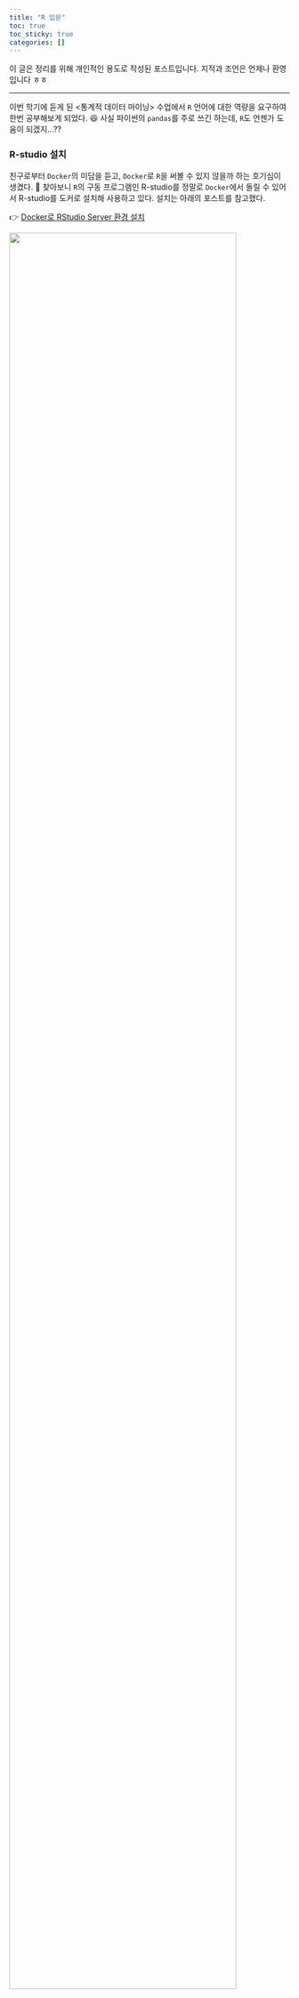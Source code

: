 ```yaml
---
title: "R 입문"
toc: true
toc_sticky: true
categories: []
---
```



이 글은 정리를 위해 개인적인 용도로 작성된 포스트입니다. 지적과 조언은 언제나 환영입니다 ㅎㅎ

<hr/>

이번 학기에 듣게 된 \<통계적 데이터 마이닝\> 수업에서 `R` 언어에 대한 역량을 요구하여 한번 공부해보게 되었다. 😆 사실 파이썬의 `pandas`를 주로 쓰긴 하는데, `R`도 언젠가 도움이 되겠지...??

### R-studio 설치

친구로부터 `Docker`의 미담을 듣고, `Docker`로 `R`을 써볼 수 있지 않을까 하는 호기심이 생겼다. 🤩 찾아보니 `R`의 구동 프로그램인 R-studio를 정말로 `Docker`에서 돌릴 수 있어서 R-studio를 도커로 설치해 사용하고 있다. 설치는 아래의 포스트를 참고했다.

👉 [Docker로 RStudio Server 환경 설치](https://emflant.tistory.com/240)

<div class="img-wrapper">
  <img src="{{ "/images/r-tutorial/r-tutorial-0.jpg" | relative_url }}" width="90%">
</div>

도커로 R-studio를 돌린 선택은 정말 **대만족**이다!! 도커, 앞으로도 자주 사용할 것 같다 ㅎㅎ 😘

(p.s. 위 포스트의 명령어에서 `-d`로 데몬 옵션을 줘야, 프롬프트가 종료되어도 나중에 재시작 할 수 있다!)

### R을 배워보자!

경희대 이상준 교수님의 유튜브 강좌을 보고 `R` 언어를 익혔다.

👉 [YouTube 강좌 링크](https://youtube.com/playlist?list=PLaqQvlCBe8vL739pc-jESsucndheGmQIZ)

강좌를 통해 아래와 같은 `R` 패키지들을 사용해볼 수 있었다.

- `dplyr`: 데이터를 쉽게 전처리 하게 도와주는 패키지
- `ggplot2`: 데이터를 쉽게 시각화; 산점도, 그래프, 박스 플롯 등등을 쉽게 그릴 수 있게 도와주는 패키지
- `KoNLP`: 한국어 NLP 패키지

### R로 추리 통계!!

\<기술 통계\>가 \<평균\>, \<표준편차\> 같은 기초적인 통계량에 대한 접근이라면, \<**추리 통계**\>는 추출한 표본에서 각 요소들 사이 관계; Correlation를 살펴보거나, 모집단의 특징을 추론하는 통계다. `R` 강좌에서는 자동차 연비를 중심으로 거리-연비 관계에 대한 \<산점도 scatter plot\>를 확인해보았다.

<div class="img-wrapper" style="display:flex; justify-content:center; align-items:center;">
  <img src="{{ "/images/r-tutorial/r-tutorial-1.jpg" | relative_url }}"  style="float:left; width:48%;"> <img src="{{ "/images/r-tutorial/r-tutorial-5.jpg" | relative_url }}" style="float:left; width:48%;">
</div>

<div class="img-wrapper">

</div>

### R로 텍스트 마이닝!

R의 `KoNLP` 라는 패키지를 사용해 간단한 텍스트 마이닝을 시도해보았다. 처음에 `KoNLP` 설치가 원활하지 않아 [이곳](https://hs5555.tistory.com/71)의 포스트를 참고해 설치했다. 그러나 너무 기초적인 수준의 실습을 해서 그런지 `R`로 하는 텍스트 마이닝은 그렇게 유익하진 않았다 😥

<div class="img-wrapper">
  <img src="{{ "/images/r-tutorial/r-tutorial-3.jpg" | relative_url }}" width="400px">
  <p><small>트윗에서 최빈도 단어에 대한 그래프다. 아쉽게도 한국어 인코딩이 깨졌다 😥</small></p>
</div>

### R로 데이터 시각화!!

그 외에 `ggplot2`를 이용해 "년도별 실직자수"의 그래프를 그리거나, 미국 내 범죄율 빈도를 지도로 시각화하는 등의 작업을 `R`로 진행해보았다.

<div class="img-wrapper" style="display:flex; justify-content:center; align-items:center;">
  <img src="{{ "/images/r-tutorial/r-tutorial-2.jpg" | relative_url }}"  style="float:left; width:48%;"> <img src="{{ "/images/r-tutorial/r-tutorial-4.jpg" | relative_url }}" style="float:left; width:48%;">
</div>

<hr/>

### R에 대한 인상

예전에 `pandas`를 사용해본 적이 있었는데, `R`에서나 `pandas`에서도 둘다 `DataFrame`이라는 개념은 동일하게 가지고 있었다! 그래서 그런지 `R`의 개념들이 그렇게 어렵지는 않았다.

지금 `R`을 배우고, HW 문제를 풀면서 자주 쓰고 있는데, 생각보다는 쓸만한 것 같다. 물론 `python`과 비교하면 확장성이 많이 떨어지지만, 그래도 데이터셋을 분석하고, 통계적으로 접근하기에는 여전히 `R`이 좋은 것 같다. 물론 대세는 `python`이 분명하지만, 아직 `R`도 함께 다룰 수 있어야 하는 것 같다.

때로는 `R`의 패키지가 좋을 때도 있고, `python`의 패키지가 좋을 때도 있었다. 결국은 둘 다 잘하는게 best 인 것 같다 😁


